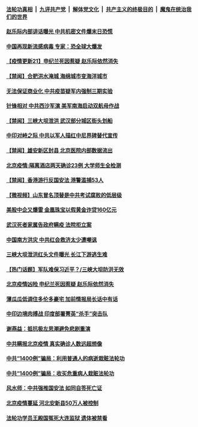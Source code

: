 ####  [法轮功真相](../../../../basic/blob/master/README.md?t=06301102) &nbsp;|&nbsp; [九评共产党](../../../../9ping.md/blob/master/README.md?t=06301102) &nbsp;|&nbsp; [解体党文化](../../../../jtdwh.md/blob/master/README.md?t=06301102)  &nbsp;|&nbsp; [共产主义的终极目的](../../../../gczydzjmd.md/blob/master/README.md?t=06301102) &nbsp;|&nbsp; [魔鬼在统治我们的世界](../../../../mgztzwmdsj.md/blob/master/README.md?t=06301102) 

#### [赵乐际内部讲话曝光 中共机密文件爆末日恐慌](../pages/prog204/a102882462.md?t=06301102) 

#### [中国再现新流感病毒 专家：恐全球大爆发](../pages/prog204/a102882430.md?t=06301102) 


#### [【疫情更新21】申纪兰死因惹疑 赵乐际依然消失](../pages/prog204/a102881681.md?t=06301102) 

#### [【禁闻】合肥洪水淹城 海绵城市变海洋城市](../pages/prog204/a102882375.md?t=06301102) 

#### [无法保证商业化 中共疫苗疑军内强制三期实验](../pages/prog204/a102882298.md?t=06301102) 

#### [针锋相对 中共西沙军演 美军南海启动双航母作战](../pages/prog204/a102882257.md?t=06301102) 

#### [【禁闻】三峡大坝泄洪 武汉部分城区街头划船](../pages/prog204/a102882292.md?t=06301102) 

#### [中印对峙之际 中共以军人描红中尼界碑替代宣传](../pages/prog204/a102882247.md?t=06301102) 

#### [【禁闻】雄安新区封县 北京医院内部数据流出](../pages/prog204/a102882245.md?t=06301102) 

#### [北京疫情:隔离酒店两天确诊23例 大学师生全检测](../pages/prog204/a102882210.md?t=06301102) 

#### [【禁闻】香港游行反国安法 港警滥捕53人](../pages/prog204/a102882219.md?t=06301102) 

#### [【微视频】山东冒名顶替是中共考试腐败的低层级](../pages/prog204/a102882217.md?t=06301102) 

#### [美股中企又爆雷 金凰珠宝以假黄金诈贷160亿元](../pages/prog204/a102882190.md?t=06301102) 


#### [武汉死者家属告政府瞒疫 法院拒立案](../pages/prog204/a102882016.md?t=06301102) 

#### [中国南方洪灾 中共红会救济太少遭嘲讽](../pages/prog204/a102882006.md?t=06301102) 

#### [三峡大坝泄洪红头文件曝光 长江下游逃生难](../pages/prog204/a102881961.md?t=06301102) 

#### [【热门话题】军队难保习近平？/三峡大坝防洪无效](../pages/prog204/a102881960.md?t=06301102) 

#### [北京疫情凶险 申纪兰死因惹疑 赵乐际依然消失](../pages/prog204/a102881941.md?t=06301102) 

#### [薄瓜瓜低调住多伦多豪宅 加前情报局长话中有话](../pages/prog204/a102881907.md?t=06301102) 

#### [中印边境肉搏战 印度部署菁英“杀手”突击队](../pages/prog204/a102881878.md?t=06301102) 

#### [谢燕益：抵抗极左思潮避免悲剧重演](../pages/prog204/a102881897.md?t=06301102) 

#### [中共瞒报北京疫情 真实确诊人数远超想像](../pages/prog204/a102881855.md?t=06301102) 

#### [中共“1400例”骗局：利用普通人的病逝栽赃法轮功](../pages/prog204/a102881842.md?t=06301102) 

#### [中共“1400例”骗局：收买危重病人栽赃法轮功](../pages/prog204/a102881839.md?t=06301102) 

#### [风水师：中共强推国安法 如同自签死亡证](../pages/prog204/a102881825.md?t=06301102) 

#### [北京疫情蔓延 河北安新县50万人被控制](../pages/prog204/a102881818.md?t=06301102) 

#### [法轮功学员王殿国冤死大连监狱 遗体被禁看](../pages/prog204/a102881814.md?t=06301102) 

